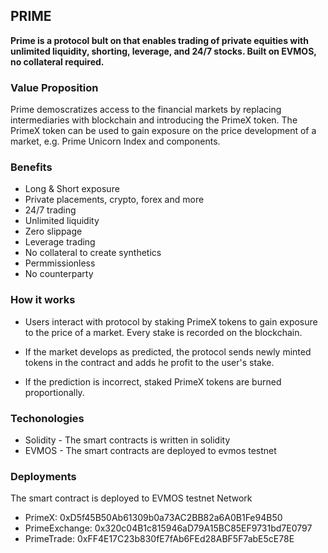 ## PRIME

**Prime is a protocol bult on that enables trading of private equities with unlimited liquidity, shorting, leverage, and 24/7 stocks. Built on EVMOS, no collateral required.**


### Value Proposition

Prime demoscratizes access to the financial markets by replacing intermediaries    with blockchain and introducing the PrimeX token. The PrimeX token can be used to gain exposure on the price development of a market, e.g. Prime Unicorn Index and components.

### Benefits

- Long & Short exposure
- Private placements, crypto, forex and more
- 24/7 trading
- Unlimited liquidity
- Zero slippage
- Leverage trading
- No collateral to create synthetics
- Permmissionless
- No counterparty

### How it works

- Users interact with protocol by staking PrimeX tokens to gain exposure to the price of a market. Every stake is recorded on the blockchain.

- If the market develops as predicted, the protocol sends newly minted tokens in the contract and adds he profit to the user's stake.

- If the prediction is incorrect, staked PrimeX tokens are burned proportionally.

### Techonologies

- Solidity - The smart contracts is written in solidity
- EVMOS - The smart contracts are deployed to evmos testnet

### Deployments

The smart contract is deployed to EVMOS testnet Network
- PrimeX: 0xD5f45B50Ab61309b0a73AC2BB82a6A0B1Fe94B50
- PrimeExchange: 0x320c04B1c815946aD79A15BC85EF9731bd7E0797
- PrimeTrade: 0xFF4E17C23b830fE7fAb6FEd28ABF5F7abE5cE78E